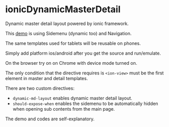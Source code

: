 ionicDynamicMasterDetail
========================

Dynamic master detail layout powered by ionic framework.

This [demo](http://wan54.github.io/ionicDynamicMasterDetail) is using Sidemenu (dynamic too) and Navigation.

The same templates used for tablets will be reusable on phones.

Simply add platform ios/android after you get the source and run/emulate.

On the browser try on on Chrome with device mode turned on.

The only condition that the directive requires is `<ion-view>` must be the first element in master and detail templates.

There are two custom directives:

- `dynamic-md-layout` enables dynamic master detail layout.
- `should-expose-when` enables the sidemenu to be automatically hidden when opening sub contents from the main page.

The demo and codes are self-explanatory.